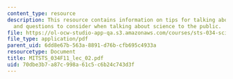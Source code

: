 ```yaml
---
content_type: resource
description: This resource contains information on tips for talking about science,
  and questions to consider when talking about science to the public.
file: https://ol-ocw-studio-app-qa.s3.amazonaws.com/courses/sts-034-science-communication-a-practical-guide-fall-2011/70dbe3b7a87c998a61c5c6b24c743d3f_MITSTS_034F11_lec_02.pdf
file_type: application/pdf
parent_uid: 6dd8e67b-563a-8891-d76b-cfb695c4933a
resourcetype: Document
title: MITSTS_034F11_lec_02.pdf
uid: 70dbe3b7-a87c-998a-61c5-c6b24c743d3f
---
```

